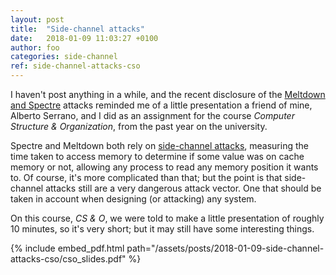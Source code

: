 ```yaml
---
layout: post
title:  "Side-channel attacks"
date:	2018-01-09 11:03:27 +0100
author: foo
categories: side-channel
ref: side-channel-attacks-cso
---
```


I haven't post anything in a while, and the recent disclosure of the
[Meltdown and Spectre](https://meltdownattack.com/) attacks reminded me of a little
presentation a friend of mine, Alberto Serrano, and I did as an assignment for the
course _Computer Structure & Organization_, from the past year on the university.

Spectre and Meltdown both rely on
[side-channel attacks](https://en.wikipedia.org/wiki/Side-channel_attack), measuring the
time taken to access memory to determine if some value was on cache memory or not,
allowing any process to read any memory position it wants to. Of course, it's more
complicated than that; but the point is that side-channel attacks still are a very
dangerous attack vector. One that should be taken in account when designing (or
attacking) any system.

On this course, _CS & O_, we were told to make a little presentation of roughly 10
minutes, so it's very short; but it may still have some interesting things.

{% include embed_pdf.html
	path="/assets/posts/2018-01-09-side-channel-attacks-cso/cso_slides.pdf"
%}

